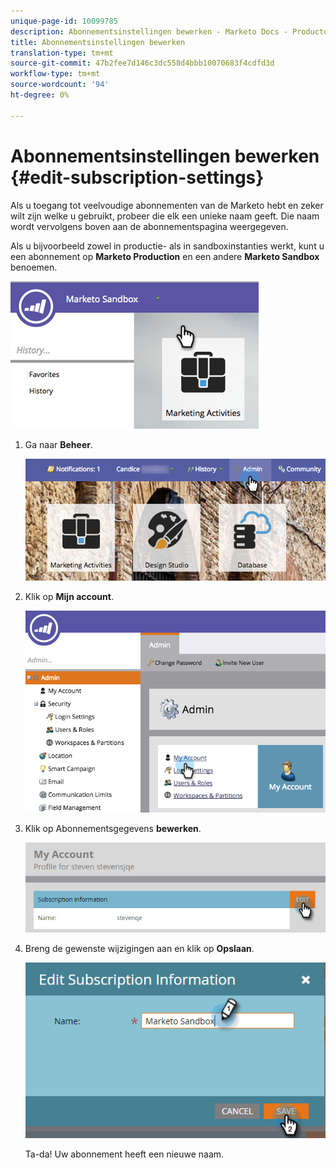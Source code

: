 ```yaml
---
unique-page-id: 10099785
description: Abonnementsinstellingen bewerken - Marketo Docs - Productdocumentatie
title: Abonnementsinstellingen bewerken
translation-type: tm+mt
source-git-commit: 47b2fee7d146c3dc558d4bbb10070683f4cdfd3d
workflow-type: tm+mt
source-wordcount: '94'
ht-degree: 0%

---
```



# Abonnementsinstellingen bewerken {#edit-subscription-settings}

Als u toegang tot veelvoudige abonnementen van de Marketo hebt en zeker wilt zijn welke u gebruikt, probeer die elk een unieke naam geeft. Die naam wordt vervolgens boven aan de abonnementspagina weergegeven.

Als u bijvoorbeeld zowel in productie- als in sandboxinstanties werkt, kunt u een abonnement op **Marketo Production** en een andere **Marketo Sandbox** benoemen.

![](assets/image2016-4-8-14-3a34-3a28.png)

1. Ga naar **Beheer**.

   ![](assets/adminhand-1.png)

1. Klik op **Mijn account**.

   ![](assets/image2015-6-23-15-3a16-3a52.png)

1. Klik op Abonnementsgegevens **bewerken**.

   ![](assets/image2016-5-24-10-3a34-3a32.png)

1. Breng de gewenste wijzigingen aan en klik op **Opslaan**.

   ![](assets/image2016-5-24-10-3a40-3a6.png)

   Ta-da! Uw abonnement heeft een nieuwe naam.

